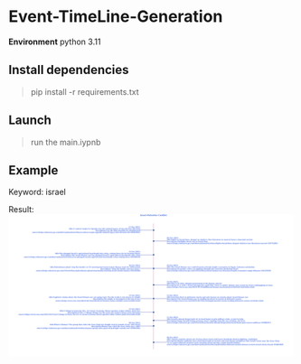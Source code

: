 # Event-TimeLine-Generation

**Environment**
python 3.11

## Install dependencies
> pip install -r requirements.txt


## Launch
> run the main.iypnb

## Example

Keyword: israel

Result:
![Result Image](/src/image.svg)
